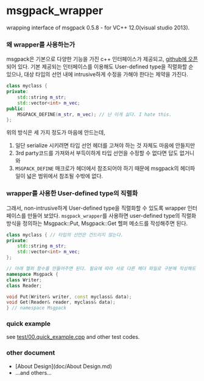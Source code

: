 msgpack_wrapper
===============

wrapping interface of msgpack 0.5.8 - for VC++ 12.0(visual studio 2013).

### 왜 wrapper를 사용하는가
msgpack은 기본으로 다양한 기능을 가진 c++ 인터페이스가 제공되고, [github에 오픈](https://github.com/msgpack/msgpack-c)되어 있다. 기본 제공되는 인터페이스를 이용해도 User-defined type을 직렬화할 순 있으나, 대상 타입의 선언 내에 intrusive하게 수정을 가해야 한다는 제약을 가진다. 
```cpp
class myclass {
private:
    std::string m_str;
    std::vector<int> m_vec;
public:
    MSGPACK_DEFINE(m_str, m_vec); // 난 이게 싫다. I hate this.
};
```
위의 방식은 세 가지 정도가 마음에 안드는데,

1. 일단 serialize 시키려면 타입 선언 헤더를 고쳐야 하는 것 자체도 마음에 안들지만
2. 3rd party코드를 가져와서 부득이하게 타입 선언을 수정할 수 없다면 답도 없거니와
3. `MSGPACK_DEFINE` 매크로가 헤더에서 참조되어야 하기 때문에 msgpack의 헤더파일이 넓은 범위에서 참조될 수밖에 없다.

### wrapper를 사용한 User-defined type의 직렬화

그래서, non-intrusive하게 User-defined type을 직렬화할 수 있도록 wrapper 인터페이스를 만들어 보았다. `msgpack_wrapper`를 사용하면 user-defined type의 직렬화 방식을 정의하는 Msgpack::Put, Msgpack::Get 헬퍼 메소드를 작성해주면 된다.

```cpp
class myclass { // 타입의 선언은 건드리지 않는다.
private:
    std::string m_str;
    std::vector<int> m_vec;
};

// 아래 헬퍼 함수를 만들어주면 된다. 필요에 따라 서로 다른 헤더 파일로 구분해 작성해도 무방하다.
namespace Msgpack {
class Writer;
class Reader;

void Put(Writer& writer, const myclass& data);
void Get(Reader& reader, myclass& data);
} // namespace Msgpack
```

### quick example

see [test/00.quick_example.cpp](test/00.quick_example.cpp) and other test codes.

### other document

* [About Design](doc/About Design.md)
* ...and others...
